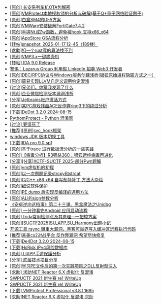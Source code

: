 + [[原创]  长安系列车机OTA包解密](https://bbs.kanxue.com/thread-285256.htm)
+ [[原创]VMProtect本地授权锁的分析与破解(基于Q*量子网络验证例子)](https://bbs.kanxue.com/thread-285076.htm)
+ [[原创]白盒SM4的DFA方案](https://bbs.kanxue.com/thread-285292.htm)
+ [[原创]VMWare安装破解FortiGate7.4.2](https://bbs.kanxue.com/thread-284794.htm)
+ [[原创]手搓Nt*或Zw*函数，避免被hook 支持x86_x64](https://bbs.kanxue.com/thread-284264.htm)
+ [[原创]AppStore GSA流程分析](https://bbs.kanxue.com/thread-247744.htm)
+ [[转帖]snapshot_2025-01-17_12-45（189楼）](https://bbs.kanxue.com/thread-270207.htm)
+ [[求助]扣一个rust写的算法找不到](https://bbs.kanxue.com/thread-285281.htm)
+ [[原创]VMP3.x一键脱壳机](https://bbs.kanxue.com/thread-280278.htm)
+ [[转帖] IDA 9.0 Release](https://bbs.kanxue.com/thread-283917.htm)
+ [警惕：Lazarus Group 利用假 LinkedIn 招募 Web3 开发者](https://bbs.kanxue.com/thread-285282.htm)
+ [[原创]DEC/RPC协议与Windows服务创建浅析(银狐原始进程隐匿方式之一）](https://bbs.kanxue.com/thread-285258.htm)
+ [[原创]简易实现LLVM自定义调用约定混淆](https://bbs.kanxue.com/thread-284455.htm)
+ [[讨论]兄弟们，你猜我发现了什么](https://bbs.kanxue.com/thread-285293.htm)
+ [[原创]企业微信检测版本漏洞浅析](https://bbs.kanxue.com/thread-284796.htm)
+ [[分享]Jetbrains账户激活方式](https://bbs.kanxue.com/thread-284298.htm)
+ [[原创]某PC游戏残血ACE反作弊ring3下的绕过分析](https://bbs.kanxue.com/thread-284667.htm)
+ [[下载]DeDot 3.2.0 2024-08-15](https://bbs.kanxue.com/thread-285295.htm)
+ [PythomProtect - Python 混淆器](https://bbs.kanxue.com/thread-285032.htm)
+ [[讨论] 要饿死了](https://bbs.kanxue.com/thread-284422.htm)
+ [[推荐][原创]svc_hook框架](https://bbs.kanxue.com/thread-284713.htm)
+ [windows JDK 版本切换工具](https://bbs.kanxue.com/thread-285195.htm)
+ [[下载]IDA pro 9.0 sp1](https://bbs.kanxue.com/thread-285234.htm)
+ [[原创]基于trace 进行数据流分析的一些实践](https://bbs.kanxue.com/thread-285243.htm)
+ [[原创]【病毒分析】R3强杀360：银狐远控病毒再进化](https://bbs.kanxue.com/thread-285272.htm)
+ [[分享][分享]XCTF-SUCTF 2025-部分Pwn题解](https://bbs.kanxue.com/thread-285233.htm)
+ [[原创]vm虚拟机的初探](https://bbs.kanxue.com/thread-284883.htm)
+ [[原创]以一次例题记录strcpy和strcat](https://bbs.kanxue.com/thread-285297.htm)
+ [[原创]C/C++ x86 x64 自写劫持补丁 方法大杂烩](https://bbs.kanxue.com/thread-282745.htm)
+ [[原创]细说软件保护](https://bbs.kanxue.com/thread-284629.htm)
+ [[原创]PE dump 后实现反编译的通用方法](https://bbs.kanxue.com/thread-284958.htm)
+ [[原创]ALI的sign参数分析](https://bbs.kanxue.com/thread-284292.htm)
+ [《安卓逆向这档事》第二十三课、黑盒魔法之Unidbg](https://bbs.kanxue.com/thread-285073.htm)
+ [[原创] 一分钟看完Android 应用启动流程](https://bbs.kanxue.com/thread-284686.htm)
+ [[原创] frida常用检测点及其原理--一把梭方案](https://bbs.kanxue.com/thread-278145.htm)
+ [[原创][SUCTF2025]SU_APP,SU_Harmony出题小记](https://bbs.kanxue.com/thread-285264.htm)
+ [开源工具 rsync 曝重大漏洞，黑客可越界写入缓冲区远程执行代码](https://bbs.kanxue.com/thread-285301.htm)
+ [[推荐]某美cs2对战平台 反作弊漏洞 希望尽快修复](https://bbs.kanxue.com/thread-283366.htm)
+ [[下载]De4Dot 3.2.0 2024-08-15](https://bbs.kanxue.com/thread-285295.htm)
+ [[下载]HsRisk IPv4风险数据库](https://bbs.kanxue.com/thread-285213.htm)
+ [[原创] LIAPP手遊保護分析](https://bbs.kanxue.com/thread-284601.htm)
+ [[分享] 底层技术项目分享](https://bbs.kanxue.com/thread-281993.htm)
+ [[原创]学习PE文件后的第一次实践项目之DLL反射型注入](https://bbs.kanxue.com/thread-284843.htm)
+ [[求助] 求助NET Reactor 6.X 虚拟化 反混淆](https://bbs.kanxue.com/thread-285277.htm)
+ [SWPUCTF 2021 新生赛 re1 WriteUp](https://bbs.kanxue.com/thread-285303.htm)
+ [SWPUCTF 2021 新生赛 re1 WriteUp](https://bbs.kanxue.com/thread-285302.htm)
+ [[下载] VMProtect Professional v3.8.1.1695](https://bbs.kanxue.com/thread-276852.htm)
+ [[求助]NET Reactor 6.X 虚拟化 反混淆 求助](https://bbs.kanxue.com/thread-284862.htm)
